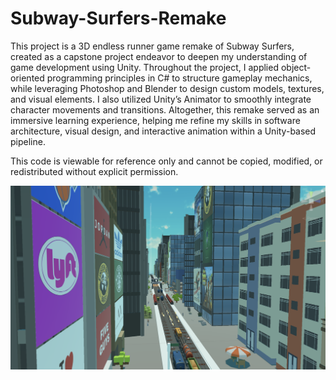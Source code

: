 # Subway-Surfers-Remake
This project is a 3D endless runner game remake of Subway Surfers, created as a capstone project endeavor to deepen my understanding of game development using Unity. Throughout the project, I applied object-oriented programming principles in C# to structure gameplay mechanics, while leveraging Photoshop and Blender to design custom models, textures, and visual elements. I also utilized Unity’s Animator to smoothly integrate character movements and transitions. Altogether, this remake served as an immersive learning experience, helping me refine my skills in software architecture, visual design, and interactive animation within a Unity-based pipeline.

This code is viewable for reference only and cannot be copied, modified, or redistributed without explicit permission.

![city displau](citydisplay.png)


